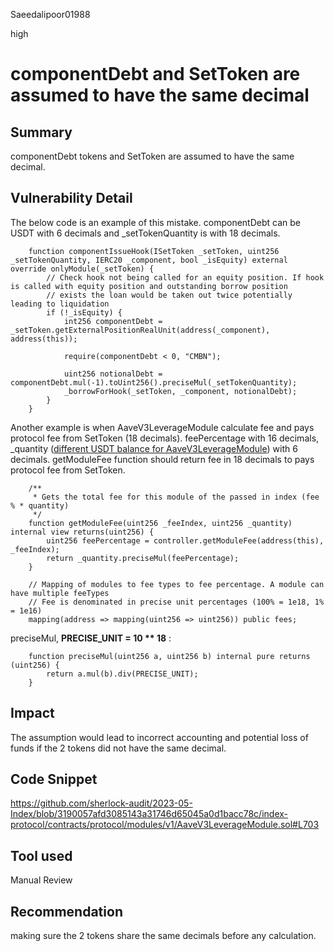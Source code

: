 Saeedalipoor01988

high

# componentDebt and SetToken are assumed to have the same decimal

## Summary
componentDebt tokens and SetToken are assumed to have the same decimal.

## Vulnerability Detail
The below code is an example of this mistake. componentDebt can be USDT with 6 decimals and _setTokenQuantity is with 18 decimals.

```solidity
    function componentIssueHook(ISetToken _setToken, uint256 _setTokenQuantity, IERC20 _component, bool _isEquity) external override onlyModule(_setToken) {
        // Check hook not being called for an equity position. If hook is called with equity position and outstanding borrow position
        // exists the loan would be taken out twice potentially leading to liquidation
        if (!_isEquity) {
            int256 componentDebt = _setToken.getExternalPositionRealUnit(address(_component), address(this));

            require(componentDebt < 0, "CMBN");

            uint256 notionalDebt = componentDebt.mul(-1).toUint256().preciseMul(_setTokenQuantity);
            _borrowForHook(_setToken, _component, notionalDebt);
        }
    }
```
Another example is when AaveV3LeverageModule calculate fee and pays protocol fee from SetToken (18 decimals). feePercentage  with 16 decimals, _quantity ([different USDT balance for AaveV3LeverageModule](https://github.com/sherlock-audit/2023-05-Index/blob/3190057afd3085143a31746d65045a0d1bacc78c/index-protocol/contracts/protocol/modules/v1/AaveV3LeverageModule.sol#L827)) with 6 decimals. getModuleFee function should return fee in 18 decimals to pays protocol fee from SetToken.

```solidity
    /**
     * Gets the total fee for this module of the passed in index (fee % * quantity)
     */
    function getModuleFee(uint256 _feeIndex, uint256 _quantity) internal view returns(uint256) {
        uint256 feePercentage = controller.getModuleFee(address(this), _feeIndex);
        return _quantity.preciseMul(feePercentage);
    }
```

```solidity
    // Mapping of modules to fee types to fee percentage. A module can have multiple feeTypes
    // Fee is denominated in precise unit percentages (100% = 1e18, 1% = 1e16)
    mapping(address => mapping(uint256 => uint256)) public fees;
```

preciseMul, **PRECISE_UNIT = 10 ** 18** :

```solidity
    function preciseMul(uint256 a, uint256 b) internal pure returns (uint256) {
        return a.mul(b).div(PRECISE_UNIT);
    }
```

## Impact
The assumption would lead to incorrect accounting and potential loss of funds if the 2 tokens did not have the same decimal.

## Code Snippet
https://github.com/sherlock-audit/2023-05-Index/blob/3190057afd3085143a31746d65045a0d1bacc78c/index-protocol/contracts/protocol/modules/v1/AaveV3LeverageModule.sol#L703

## Tool used
Manual Review

## Recommendation
making sure the 2 tokens share the same decimals before any calculation.